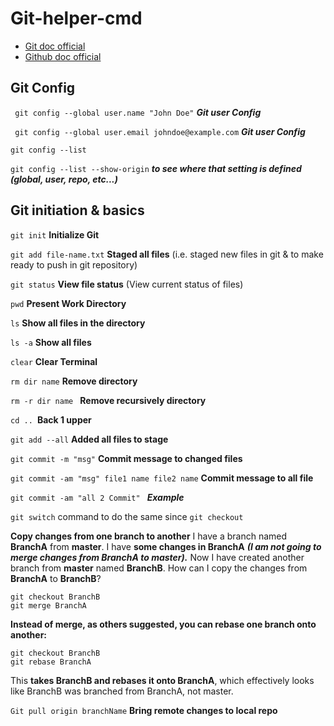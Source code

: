 # Git-helper-cmd
- [Git doc official](https://git-scm.com/docs)
- [Github doc official](https://docs.github.com/en)

## Git Config
``` git config --global user.name "John Doe"``` ***Git user Config***
 
``` git config --global user.email johndoe@example.com``` ***Git user Config***

```git config --list``` 

```git config --list --show-origin``` ***to see where that setting is defined (global, user, repo, etc...)***


## Git initiation & basics

```git init``` **Initialize Git**

```git add file-name.txt``` **Staged all files** (i.e. staged new files in git & to make ready to push in git repository)

```git status``` **View file status** (View current status of files)

```pwd``` **Present Work Directory**

```ls```  **Show all files in the directory**

```ls -a``` **Show all files <including hidden> in the directory**

```clear``` **Clear Terminal**

```rm dir name```  **Remove directory**
  
```rm -r dir name ``` **Remove recursively directory** 
  
```cd .. ```**Back 1 upper**

```git add --all``` **Added all files to stage**

```git commit -m "msg"``` **Commit message to changed files**

```git commit -am "msg" file1 name file2 name``` **Commit message to all file**

```git commit -am "all 2 Commit" ``` ***Example***

``git switch`` command to do the same since ``git checkout``
 
**Copy changes from one branch to another**
I have a branch named **BranchA** from **master**. I have **some changes in BranchA** ***(I am not going to merge changes from BranchA to master).***
Now I have created another branch from **master** named **BranchB**.
How can I copy the changes from **BranchA** to **BranchB**?

```
git checkout BranchB
git merge BranchA
```

**Instead of merge, as others suggested, you can rebase one branch onto another:**

```
git checkout BranchB
git rebase BranchA
```
 
This **takes BranchB and rebases it onto BranchA**, which effectively looks like BranchB was branched from BranchA, not master.
 
 ``Git pull origin branchName`` **Bring remote changes to local repo**
  





























